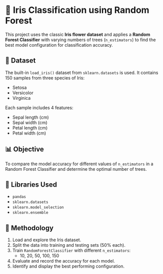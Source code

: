 # 🌸 Iris Classification using Random Forest

This project uses the classic **Iris flower dataset** and applies a **Random Forest Classifier** with varying numbers of trees (`n_estimators`) to find the best model configuration for classification accuracy.

## 📁 Dataset

The built-in `load_iris()` dataset from `sklearn.datasets` is used. It contains 150 samples from three species of Iris:
- Setosa
- Versicolor
- Virginica

Each sample includes 4 features:
- Sepal length (cm)
- Sepal width (cm)
- Petal length (cm)
- Petal width (cm)

## 📊 Objective

To compare the model accuracy for different values of `n_estimators` in a Random Forest Classifier and determine the optimal number of trees.

## 🧰 Libraries Used

- `pandas`
- `sklearn.datasets`
- `sklearn.model_selection`
- `sklearn.ensemble`

## 🧪 Methodology

1. Load and explore the Iris dataset.
2. Split the data into training and testing sets (50% each).
3. Train `RandomForestClassifier` with different `n_estimators`:
   - 10, 20, 50, 100, 150
4. Evaluate and record the accuracy for each model.
5. Identify and display the best performing configuration.
